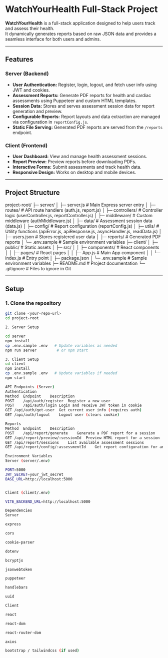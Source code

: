 # WatchYourHealth Full-Stack Project

**WatchYourHealth** is a full-stack application designed to help users track and assess their health.  
It dynamically generates reports based on raw JSON data and provides a seamless interface for both users and admins.

---

## Features

### Server (Backend)

- **User Authentication:** Register, login, logout, and fetch user info using JWT and cookies.
- **Assessment Reports:** Generate PDF reports for health and cardiac assessments using Puppeteer and custom HTML templates.
- **Session Data:** Stores and serves assessment session data for report generation and preview.
- **Configurable Reports:** Report layouts and data extraction are managed via configuration in `reportConfig.js`.
- **Static File Serving:** Generated PDF reports are served from the `/reports` endpoint.

### Client (Frontend)

- **User Dashboard:** View and manage health assessment sessions.
- **Report Preview:** Preview reports before downloading PDFs.
- **Interactive Forms:** Submit assessments and track health data.
- **Responsive Design:** Works on desktop and mobile devices.

---

## Project Structure

project-root/
├─ server/
│ ├─ server.js # Main Express server entry
│ ├─ routes/ # API route handlers (auth.js, report.js)
│ ├─ controllers/ # Controller logic (userController.js, reportController.js)
│ ├─ middleware/ # Custom middleware (authMiddleware.js)
│ ├─ data/ # Assessment session data (data.js)
│ ├─ config/ # Report configuration (reportConfig.js)
│ ├─ utils/ # Utility functions (apiError.js, apiResponse.js, asyncHandler.js, readData.js)
│ ├─ users.json # Stores registered user data
│ ├─ reports/ # Generated PDF reports
│ └─ .env.sample # Sample environment variables
├─ client/
│ ├─ public/ # Static assets
│ ├─ src/
│ │ ├─ components/ # React components
│ │ ├─ pages/ # React pages
│ │ ├─ App.js # Main App component
│ │ └─ index.js # Entry point
│ ├─ package.json
│ └─ .env.sample # Sample environment variables
├─ README.md # Project documentation
└─ .gitignore # Files to ignore in Git

---

## Setup

### 1. Clone the repository

```bash
git clone <your-repo-url>
cd project-root

2. Server Setup

cd server
npm install
cp .env.sample .env   # Update variables as needed
npm run server         # or npm start

3. Client Setup
cd client
npm install
cp .env.sample .env   # Update variables if needed
npm start

API Endpoints (Server)
Authentication
Method	Endpoint	Description
POST	/api/auth/register	Register a new user
POST	/api/auth/login	Login and receive JWT token in cookie
GET	/api/auth/get-user	Get current user info (requires auth)
GET	/api/auth/logout	Logout user (clears cookie)

Reports
Method	Endpoint	Description
POST	/api/report/generate	Generate a PDF report for a session
GET	/api/report/preview/:sessionId	Preview HTML report for a session
GET	/api/report/sessions	List available assessment sessions
GET	/api/report/config/:assessmentId	Get report configuration for an assessment type

Environment Variables
Server (server/.env)

PORT=5000
JWT_SECRET=your_jwt_secret
BASE_URL=http://localhost:5000


Client (client/.env)

VITE_BACKEND_URL=http://localhost:5000

Dependencies
Server

express

cors

cookie-parser

dotenv

bcryptjs

jsonwebtoken

puppeteer

handlebars

uuid

Client

react

react-dom

react-router-dom

axios

bootstrap / tailwindcss (if used)


```
